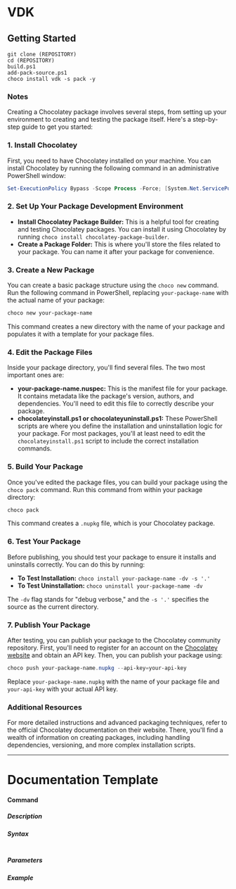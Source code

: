 # VDK

## Getting Started

```
git clone (REPOSITORY)
cd (REPOSITORY)
build.ps1
add-pack-source.ps1
choco install vdk -s pack -y
```

### Notes

Creating a Chocolatey package involves several steps, from setting up your environment to creating and testing the package itself. Here's a step-by-step guide to get you started:

### 1. Install Chocolatey
First, you need to have Chocolatey installed on your machine. You can install Chocolatey by running the following command in an administrative PowerShell window:

```powershell
Set-ExecutionPolicy Bypass -Scope Process -Force; [System.Net.ServicePointManager]::SecurityProtocol = [System.Net.ServicePointManager]::SecurityProtocol -bor 3072; iex ((New-Object System.Net.WebClient).DownloadString('https://chocolatey.org/install.ps1'))
```

### 2. Set Up Your Package Development Environment
- **Install Chocolatey Package Builder:** This is a helpful tool for creating and testing Chocolatey packages. You can install it using Chocolatey by running `choco install chocolatey-package-builder`.
- **Create a Package Folder:** This is where you'll store the files related to your package. You can name it after your package for convenience.

### 3. Create a New Package
You can create a basic package structure using the `choco new` command. Run the following command in PowerShell, replacing `your-package-name` with the actual name of your package:

```powershell
choco new your-package-name
```

This command creates a new directory with the name of your package and populates it with a template for your package files.

### 4. Edit the Package Files
Inside your package directory, you'll find several files. The two most important ones are:

- **your-package-name.nuspec:** This is the manifest file for your package. It contains metadata like the package's version, authors, and dependencies. You'll need to edit this file to correctly describe your package.
- **chocolateyinstall.ps1 or chocolateyuninstall.ps1:** These PowerShell scripts are where you define the installation and uninstallation logic for your package. For most packages, you'll at least need to edit the `chocolateyinstall.ps1` script to include the correct installation commands.

### 5. Build Your Package
Once you've edited the package files, you can build your package using the `choco pack` command. Run this command from within your package directory:

```powershell
choco pack
```

This command creates a `.nupkg` file, which is your Chocolatey package.

### 6. Test Your Package
Before publishing, you should test your package to ensure it installs and uninstalls correctly. You can do this by running:

- **To Test Installation:** `choco install your-package-name -dv -s '.'`
- **To Test Uninstallation:** `choco uninstall your-package-name -dv`

The `-dv` flag stands for "debug verbose," and the `-s '.'` specifies the source as the current directory.

### 7. Publish Your Package
After testing, you can publish your package to the Chocolatey community repository. First, you'll need to register for an account on the [Chocolatey website](https://chocolatey.org/) and obtain an API key. Then, you can publish your package using:

```powershell
choco push your-package-name.nupkg --api-key=your-api-key
```

Replace `your-package-name.nupkg` with the name of your package file and `your-api-key` with your actual API key.

### Additional Resources
For more detailed instructions and advanced packaging techniques, refer to the official Chocolatey documentation on their website. There, you'll find a wealth of information on creating packages, including handling dependencies, versioning, and more complex installation scripts.


--- 
# Documentation Template

#### Command

##### Description

##### Syntax
```

```

##### Parameters

##### Example
```
```